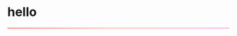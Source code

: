 # hello

<hr style="border: 0; height: 3px; background: linear-gradient(to right, #ff9a9e, #fad0c4, #fbc2eb);">
